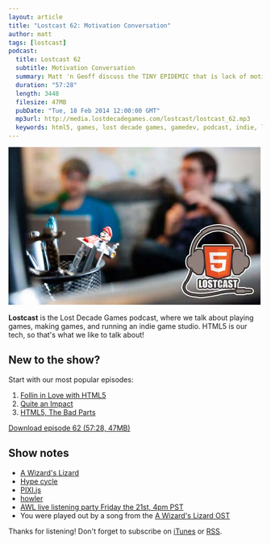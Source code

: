 ```yaml
---
layout: article
title: "Lostcast 62: Motivation Conversation"
author: matt
tags: [lostcast]
podcast:
  title: Lostcast 62
  subtitle: Motivation Conversation
  summary: Matt 'n Geoff discuss the TINY EPIDEMIC that is lack of motivation.
  duration: "57:28"
  length: 3448
  filesize: 47MB
  pubDate: "Tue, 18 Feb 2014 12:00:00 GMT"
  mp3url: http://media.lostdecadegames.com/lostcast/lostcast_62.mp3
  keywords: html5, games, lost decade games, gamedev, podcast, indie, lostcast
---
```

<div class="full-frame">
	<img alt="Lostcast gamedev podcast" src="/media/images/lostcast/splash.jpg" width="500" height="313">
</div>

**Lostcast** is the Lost Decade Games podcast, where we talk about playing games, making games, and running an indie game studio. HTML5 is our tech, so that's what we like to talk about!

## New to the show?

Start with our most popular episodes:

1. [Follin in Love with HTML5](/lostcast-54/)
1. [Quite an Impact](/lostcast-episode-14-quite-an-impact/)
1. [HTML5, The Bad Parts](/lostcast-episode-7-html5-the-bad-parts/)

<a class="download-podcast" href="http://media.lostdecadegames.com/lostcast/lostcast_62.mp3">
	Download episode 62 (57:28, 47MB)
</a>

## Show notes

* [A Wizard's Lizard](http://www.wizardslizard.com/)
* [Hype cycle](https://en.wikipedia.org/wiki/Hype_cycle)
* [PIXI.js](http://www.pixijs.com/)
* [howler](https://github.com/goldfire/howler.js/)
* [AWL live listening party Friday the 21st, 4pm PST](http://forum.lostdecadegames.com/topic/161/a-wizard-s-lizard-ost-listening-party)
* You were played out by a song from the [A Wizard's Lizard OST](https://joshuamorse.bandcamp.com/album/a-wizards-lizard-original-soundtrack)

Thanks for listening! Don't forget to subscribe on [iTunes](http://itunes.apple.com/us/podcast/lostcast/id481950724) or [RSS](/lostcast.xml).
